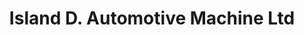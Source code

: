 ---
title: "Island D. Automotive Machine Ltd"
url: /nanaimo/island-d-automotive-machine-ltd/
shop: car repair
---